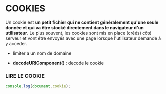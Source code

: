 # COOKIES

Un cookie est **un petit fichier qui ne contient généralement qu'une seule donnée et qui va être stocké directement dans le navigateur d'un utilisateur**. Le plus souvent, les cookies sont mis en place (créés) côté serveur et vont être envoyés avec une page lorsque l'utilisateur demande à y accéder.

- limiter a un nom de domaine

- **decodeURIComponent()** : decode le cookie

### LIRE LE COOKIE

```js
console.log(document.cookie);
```
